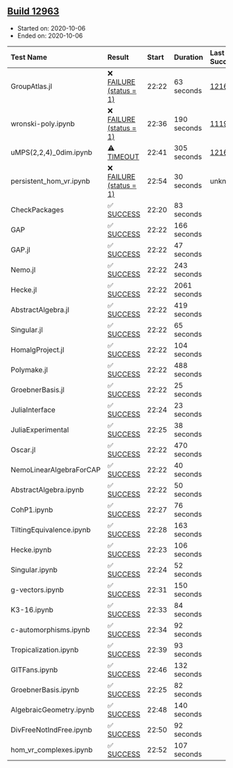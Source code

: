 ## [Build 12963](https://oscarci.mathematik.uni-kl.de/job/oscar/12963/)

* Started on: 2020-10-06
* Ended on: 2020-10-06

| Test Name    | Result | Start | Duration | Last Success | First Failure |
|:-------------|:-------|:------|:---------|:-------------|:--------------|
| GroupAtlas.jl | ❌ [FAILURE (status = 1)](https://oscarci.mathematik.uni-kl.de/job/oscar/12963/artifact/logs/build-12963/GroupAtlas.jl.log) | 22:22 | 63 seconds | [12167](https://oscarci.mathematik.uni-kl.de/job/oscar/12167/) | [12168](https://oscarci.mathematik.uni-kl.de/job/oscar/12168/) |
| wronski-poly.ipynb | ❌ [FAILURE (status = 1)](https://oscarci.mathematik.uni-kl.de/job/oscar/12963/artifact/logs/build-12963/wronski-poly.ipynb.log) | 22:36 | 190 seconds | [11192](https://oscarci.mathematik.uni-kl.de/job/oscar/11192/) | [11193](https://oscarci.mathematik.uni-kl.de/job/oscar/11193/) |
| uMPS(2,2,4)_0dim.ipynb | ⚠ [TIMEOUT](https://oscarci.mathematik.uni-kl.de/job/oscar/12963/artifact/logs/build-12963/uMPS-2-2-4-_0dim.ipynb.log) | 22:41 | 305 seconds | [12167](https://oscarci.mathematik.uni-kl.de/job/oscar/12167/) | [12168](https://oscarci.mathematik.uni-kl.de/job/oscar/12168/) |
| persistent_hom_vr.ipynb | ❌ [FAILURE (status = 1)](https://oscarci.mathematik.uni-kl.de/job/oscar/12963/artifact/logs/build-12963/persistent_hom_vr.ipynb.log) | 22:54 | 30 seconds | unknown | unknown |
| CheckPackages | ✅ [SUCCESS](https://oscarci.mathematik.uni-kl.de/job/oscar/12963/artifact/logs/build-12963/CheckPackages.log) | 22:20 | 83 seconds |  |  |
| GAP | ✅ [SUCCESS](https://oscarci.mathematik.uni-kl.de/job/oscar/12963/artifact/logs/build-12963/GAP.log) | 22:22 | 166 seconds |  |  |
| GAP.jl | ✅ [SUCCESS](https://oscarci.mathematik.uni-kl.de/job/oscar/12963/artifact/logs/build-12963/GAP.jl.log) | 22:22 | 47 seconds |  |  |
| Nemo.jl | ✅ [SUCCESS](https://oscarci.mathematik.uni-kl.de/job/oscar/12963/artifact/logs/build-12963/Nemo.jl.log) | 22:22 | 243 seconds |  |  |
| Hecke.jl | ✅ [SUCCESS](https://oscarci.mathematik.uni-kl.de/job/oscar/12963/artifact/logs/build-12963/Hecke.jl.log) | 22:22 | 2061 seconds |  |  |
| AbstractAlgebra.jl | ✅ [SUCCESS](https://oscarci.mathematik.uni-kl.de/job/oscar/12963/artifact/logs/build-12963/AbstractAlgebra.jl.log) | 22:22 | 419 seconds |  |  |
| Singular.jl | ✅ [SUCCESS](https://oscarci.mathematik.uni-kl.de/job/oscar/12963/artifact/logs/build-12963/Singular.jl.log) | 22:22 | 65 seconds |  |  |
| HomalgProject.jl | ✅ [SUCCESS](https://oscarci.mathematik.uni-kl.de/job/oscar/12963/artifact/logs/build-12963/HomalgProject.jl.log) | 22:22 | 104 seconds |  |  |
| Polymake.jl | ✅ [SUCCESS](https://oscarci.mathematik.uni-kl.de/job/oscar/12963/artifact/logs/build-12963/Polymake.jl.log) | 22:22 | 488 seconds |  |  |
| GroebnerBasis.jl | ✅ [SUCCESS](https://oscarci.mathematik.uni-kl.de/job/oscar/12963/artifact/logs/build-12963/GroebnerBasis.jl.log) | 22:22 | 25 seconds |  |  |
| JuliaInterface | ✅ [SUCCESS](https://oscarci.mathematik.uni-kl.de/job/oscar/12963/artifact/logs/build-12963/JuliaInterface.log) | 22:24 | 23 seconds |  |  |
| JuliaExperimental | ✅ [SUCCESS](https://oscarci.mathematik.uni-kl.de/job/oscar/12963/artifact/logs/build-12963/JuliaExperimental.log) | 22:25 | 38 seconds |  |  |
| Oscar.jl | ✅ [SUCCESS](https://oscarci.mathematik.uni-kl.de/job/oscar/12963/artifact/logs/build-12963/Oscar.jl.log) | 22:22 | 470 seconds |  |  |
| NemoLinearAlgebraForCAP | ✅ [SUCCESS](https://oscarci.mathematik.uni-kl.de/job/oscar/12963/artifact/logs/build-12963/NemoLinearAlgebraForCAP.log) | 22:22 | 40 seconds |  |  |
| AbstractAlgebra.ipynb | ✅ [SUCCESS](https://oscarci.mathematik.uni-kl.de/job/oscar/12963/artifact/logs/build-12963/AbstractAlgebra.ipynb.log) | 22:22 | 50 seconds |  |  |
| CohP1.ipynb | ✅ [SUCCESS](https://oscarci.mathematik.uni-kl.de/job/oscar/12963/artifact/logs/build-12963/CohP1.ipynb.log) | 22:27 | 76 seconds |  |  |
| TiltingEquivalence.ipynb | ✅ [SUCCESS](https://oscarci.mathematik.uni-kl.de/job/oscar/12963/artifact/logs/build-12963/TiltingEquivalence.ipynb.log) | 22:28 | 163 seconds |  |  |
| Hecke.ipynb | ✅ [SUCCESS](https://oscarci.mathematik.uni-kl.de/job/oscar/12963/artifact/logs/build-12963/Hecke.ipynb.log) | 22:23 | 106 seconds |  |  |
| Singular.ipynb | ✅ [SUCCESS](https://oscarci.mathematik.uni-kl.de/job/oscar/12963/artifact/logs/build-12963/Singular.ipynb.log) | 22:24 | 52 seconds |  |  |
| g-vectors.ipynb | ✅ [SUCCESS](https://oscarci.mathematik.uni-kl.de/job/oscar/12963/artifact/logs/build-12963/g-vectors.ipynb.log) | 22:31 | 150 seconds |  |  |
| K3-16.ipynb | ✅ [SUCCESS](https://oscarci.mathematik.uni-kl.de/job/oscar/12963/artifact/logs/build-12963/K3-16.ipynb.log) | 22:33 | 84 seconds |  |  |
| c-automorphisms.ipynb | ✅ [SUCCESS](https://oscarci.mathematik.uni-kl.de/job/oscar/12963/artifact/logs/build-12963/c-automorphisms.ipynb.log) | 22:34 | 92 seconds |  |  |
| Tropicalization.ipynb | ✅ [SUCCESS](https://oscarci.mathematik.uni-kl.de/job/oscar/12963/artifact/logs/build-12963/Tropicalization.ipynb.log) | 22:39 | 93 seconds |  |  |
| GITFans.ipynb | ✅ [SUCCESS](https://oscarci.mathematik.uni-kl.de/job/oscar/12963/artifact/logs/build-12963/GITFans.ipynb.log) | 22:46 | 132 seconds |  |  |
| GroebnerBasis.ipynb | ✅ [SUCCESS](https://oscarci.mathematik.uni-kl.de/job/oscar/12963/artifact/logs/build-12963/GroebnerBasis.ipynb.log) | 22:25 | 82 seconds |  |  |
| AlgebraicGeometry.ipynb | ✅ [SUCCESS](https://oscarci.mathematik.uni-kl.de/job/oscar/12963/artifact/logs/build-12963/AlgebraicGeometry.ipynb.log) | 22:48 | 140 seconds |  |  |
| DivFreeNotIndFree.ipynb | ✅ [SUCCESS](https://oscarci.mathematik.uni-kl.de/job/oscar/12963/artifact/logs/build-12963/DivFreeNotIndFree.ipynb.log) | 22:50 | 92 seconds |  |  |
| hom_vr_complexes.ipynb | ✅ [SUCCESS](https://oscarci.mathematik.uni-kl.de/job/oscar/12963/artifact/logs/build-12963/hom_vr_complexes.ipynb.log) | 22:52 | 107 seconds |  |  |
